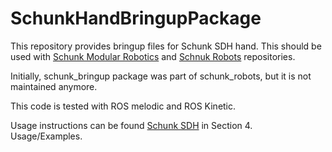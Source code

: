 # SchunkHandBringupPackage
This repository provides bringup files for Schunk SDH hand. This should be used with [Schunk Modular Robotics](https://github.com/ipa320/schunk_modular_robotics) and [Schnuk Robots](https://github.com/ipa320/schunk_robots) repositories.

Initially, schunk_bringup package was part of schunk_robots, but it is not maintained anymore. 

This code is tested with ROS melodic and ROS Kinetic. 

Usage instructions can be found [Schunk SDH](http://wiki.ros.org/schunk_sdh) in Section 4. Usage/Examples.
